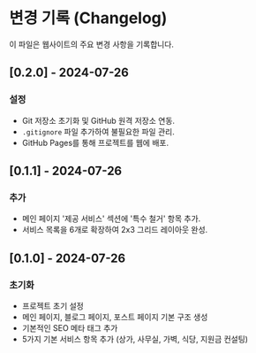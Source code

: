 # 변경 기록 (Changelog)

이 파일은 웹사이트의 주요 변경 사항을 기록합니다.

## [0.2.0] - 2024-07-26

### 설정
- Git 저장소 초기화 및 GitHub 원격 저장소 연동.
- `.gitignore` 파일 추가하여 불필요한 파일 관리.
- GitHub Pages를 통해 프로젝트를 웹에 배포.

## [0.1.1] - 2024-07-26

### 추가
- 메인 페이지 '제공 서비스' 섹션에 '특수 철거' 항목 추가.
- 서비스 목록을 6개로 확장하여 2x3 그리드 레이아웃 완성.

## [0.1.0] - 2024-07-26

### 초기화
- 프로젝트 초기 설정
- 메인 페이지, 블로그 페이지, 포스트 페이지 기본 구조 생성
- 기본적인 SEO 메타 태그 추가
- 5가지 기본 서비스 항목 추가 (상가, 사무실, 가벽, 식당, 지원금 컨설팅) 